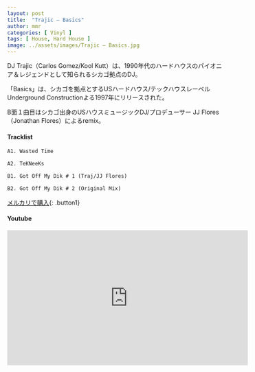 ```yaml
---
layout: post
title:  "Trajic – Basics"
author: mmr
categories: [ Vinyl ]
tags: [ House, Hard House ]
image: ../assets/images/Trajic – Basics.jpg
---
```


DJ Trajic（Carlos Gomez/Kool Kutt）は、1990年代のハードハウスのパイオニア＆レジェンドとして知られるシカゴ拠点のDJ。

「Basics」は、シカゴを拠点とするUSハードハウス/テックハウスレーベルUnderground Constructionよる1997年にリリースされた。

B面１曲目はシカゴ出身のUSハウスミュージックDJ/プロデューサー JJ Flores（Jonathan Flores）によるremix。

#### Tracklist
```md
A1. Wasted Time

A2. TeKNeeKs

B1. Got Off My Dik # 1 (Traj/JJ Flores)

B2. Got Off My Dik # 2 (Original Mix)
```

[メルカリで購入](https://jp.mercari.com/item/m29973784379?afid=6142608987){: .button1}

#### Youtube
<iframe width="560" height="315" src="https://www.youtube.com/embed/1nigwvYXU3Y?si=5TPB6tveP_pvqQ8w" title="YouTube video player" frameborder="0" allow="accelerometer; autoplay; clipboard-write; encrypted-media; gyroscope; picture-in-picture; web-share" referrerpolicy="strict-origin-when-cross-origin" allowfullscreen></iframe>